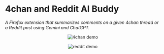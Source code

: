 # 4chan and Reddit AI Buddy

_A Firefox extension that summarizes comments on a given 4chan thread or a Reddit post using Gemini and ChatGPT._

<p align="center">
  <img src="https://github.com/mattdelacruz/4chan-reddit-AI-helper/blob/master/demo-images/4chan-gemini-demo.gif" alt="4chan demo">
</p>

<p align="center">
  <img src="https://github.com/mattdelacruz/4chan-reddit-AI-helper/blob/master/demo-images/reddit-gemini-demo.gif" alt="reddit demo">
</p>
